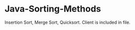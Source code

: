 Java-Sorting-Methods
====================

Insertion Sort, Merge Sort, Quicksort. Client is included in file.